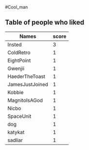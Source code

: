 #Cool_man
## Table of people who liked
Names | score
--- | ---
Insted | 3
ColdRetro | 1
EightPoint | 1
Gwenjii | 1
HaederTheToast | 1
JamesJustJoined | 1
Kobbie | 1
MagnitoIsAGod | 1
Nicbo | 1
SpaceUnit | 1
dog | 1
katykat | 1
sadliar | 1
